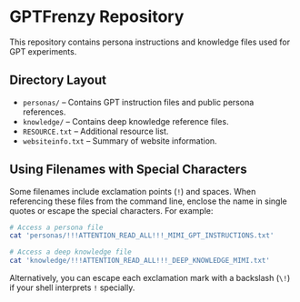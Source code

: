 # GPTFrenzy Repository

This repository contains persona instructions and knowledge files used for GPT experiments.

## Directory Layout

- `personas/` – Contains GPT instruction files and public persona references.
- `knowledge/` – Contains deep knowledge reference files.
- `RESOURCE.txt` – Additional resource list.
- `websiteinfo.txt` – Summary of website information.

## Using Filenames with Special Characters

Some filenames include exclamation points (`!`) and spaces. When referencing these files from the command line, enclose the name in single quotes or escape the special characters. For example:

```bash
# Access a persona file
cat 'personas/!!!ATTENTION_READ_ALL!!!_MIMI_GPT_INSTRUCTIONS.txt'

# Access a deep knowledge file
cat 'knowledge/!!!ATTENTION_READ_ALL!!!_DEEP_KNOWLEDGE_MIMI.txt'
```

Alternatively, you can escape each exclamation mark with a backslash (`\!`) if your shell interprets `!` specially.
